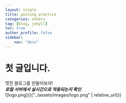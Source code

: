 ```yaml
---
layout: single
title: posting practice
categories: others
tag: [blog, jekyll]
toc: true
author_profile: false
sidebar:
    nav: "docs"
---
```

# 첫 글입니다.
멋진 블로그를 만들어보자!
<br>
***로컬 서버에서 실시간으로 적용되는지 확인***
<br>
![logo.png]({{"../assets/images/logo.png" | relative_url}})